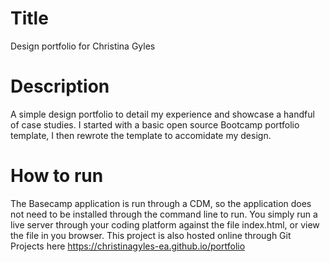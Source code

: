 # Title
Design portfolio for Christina Gyles

# Description
A simple design portfolio to detail my experience and showcase a handful of case studies. I started with a basic open source Bootcamp portfolio template, I then rewrote the template to accomidate my design.

# How to run
The Basecamp application is run through a CDM, so the application does not need to be installed through the command line to run. You simply run a live server through your coding platform against the file index.html, or view the file in you browser. This project is also hosted online through Git Projects here https://christinagyles-ea.github.io/portfolio 